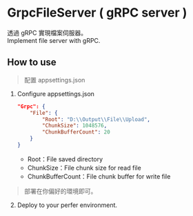 # GrpcFileServer ( gRPC server )

透過 gRPC 實現檔案伺服器。  
Implement file server with gRPC.

## How to use

> 配置 appsettings.json

1. Configure appsettings.json

    ```json
    "Grpc": {
        "File": {
            "Root": "D:\\Output\\File\\Upload",
            "ChunkSize": 1048576,
            "ChunkBufferCount": 20
        }
    }
    ```

    - Root：File saved directory
    - ChunkSize：File chunk size for read file
    - ChunkBufferCount：File chunk buffer for write file

> 部署在你偏好的環境即可。

2. Deploy to your perfer environment.
